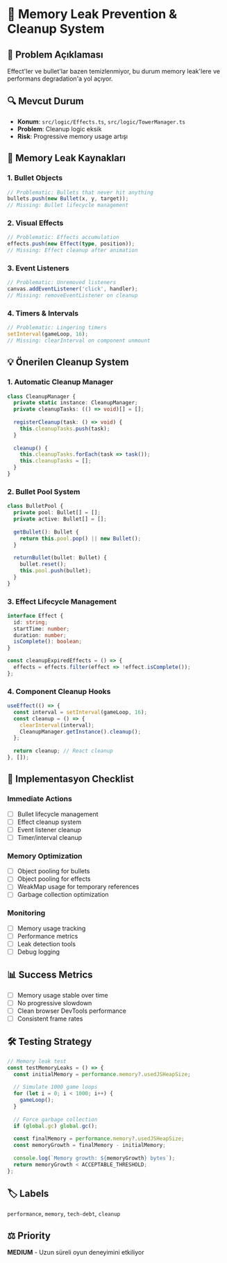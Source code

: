 # 🧠 Memory Leak Prevention & Cleanup System

## 📝 Problem Açıklaması  
Effect'ler ve bullet'lar bazen temizlenmiyor, bu durum memory leak'lere ve performans degradation'a yol açıyor.

## 🔍 Mevcut Durum
- **Konum**: `src/logic/Effects.ts`, `src/logic/TowerManager.ts`
- **Problem**: Cleanup logic eksik
- **Risk**: Progressive memory usage artışı

## 🚨 Memory Leak Kaynakları

### 1. **Bullet Objects**
```typescript
// Problematic: Bullets that never hit anything
bullets.push(new Bullet(x, y, target));
// Missing: Bullet lifecycle management
```

### 2. **Visual Effects**
```typescript
// Problematic: Effects accumulation
effects.push(new Effect(type, position));
// Missing: Effect cleanup after animation
```

### 3. **Event Listeners**
```typescript
// Problematic: Unremoved listeners
canvas.addEventListener('click', handler);
// Missing: removeEventListener on cleanup
```

### 4. **Timers & Intervals**
```typescript
// Problematic: Lingering timers
setInterval(gameLoop, 16);
// Missing: clearInterval on component unmount
```

## 💡 Önerilen Cleanup System

### 1. **Automatic Cleanup Manager**
```typescript
class CleanupManager {
  private static instance: CleanupManager;
  private cleanupTasks: (() => void)[] = [];
  
  registerCleanup(task: () => void) {
    this.cleanupTasks.push(task);
  }
  
  cleanup() {
    this.cleanupTasks.forEach(task => task());
    this.cleanupTasks = [];
  }
}
```

### 2. **Bullet Pool System**
```typescript
class BulletPool {
  private pool: Bullet[] = [];
  private active: Bullet[] = [];
  
  getBullet(): Bullet {
    return this.pool.pop() || new Bullet();
  }
  
  returnBullet(bullet: Bullet) {
    bullet.reset();
    this.pool.push(bullet);
  }
}
```

### 3. **Effect Lifecycle Management**
```typescript
interface Effect {
  id: string;
  startTime: number;
  duration: number;
  isComplete(): boolean;
}

const cleanupExpiredEffects = () => {
  effects = effects.filter(effect => !effect.isComplete());
};
```

### 4. **Component Cleanup Hooks**
```typescript
useEffect(() => {
  const interval = setInterval(gameLoop, 16);
  const cleanup = () => {
    clearInterval(interval);
    CleanupManager.getInstance().cleanup();
  };
  
  return cleanup; // React cleanup
}, []);
```

## 🔧 Implementasyon Checklist

### Immediate Actions
- [ ] Bullet lifecycle management
- [ ] Effect cleanup system
- [ ] Event listener cleanup
- [ ] Timer/interval cleanup

### Memory Optimization
- [ ] Object pooling for bullets
- [ ] Object pooling for effects
- [ ] WeakMap usage for temporary references
- [ ] Garbage collection optimization

### Monitoring
- [ ] Memory usage tracking
- [ ] Performance metrics
- [ ] Leak detection tools
- [ ] Debug logging

## 📊 Success Metrics
- [ ] Memory usage stable over time
- [ ] No progressive slowdown
- [ ] Clean browser DevTools performance
- [ ] Consistent frame rates

## 🛠️ Testing Strategy
```typescript
// Memory leak test
const testMemoryLeaks = () => {
  const initialMemory = performance.memory?.usedJSHeapSize;
  
  // Simulate 1000 game loops
  for (let i = 0; i < 1000; i++) {
    gameLoop();
  }
  
  // Force garbage collection
  if (global.gc) global.gc();
  
  const finalMemory = performance.memory?.usedJSHeapSize;
  const memoryGrowth = finalMemory - initialMemory;
  
  console.log(`Memory growth: ${memoryGrowth} bytes`);
  return memoryGrowth < ACCEPTABLE_THRESHOLD;
};
```

## 🏷️ Labels
`performance`, `memory`, `tech-debt`, `cleanup`

## ⚖️ Priority
**MEDIUM** - Uzun süreli oyun deneyimini etkiliyor 